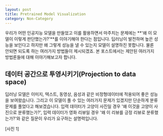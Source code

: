 ```yaml
---
layout: post
title: Pretrained Model Visualization
category: Non-Category
---
```


우리가 어떤 인공지능 모델을 만들었고 이를 활용하면서 마주치는 문제에는 **'왜 이 모델이 이렇게 판단했는가?'**를 이야기해야 한다는 점입니다.
딥러닝이 발전하며 높은 성능을 보인다고 하지만 왜 그렇게 성능을 낼 수 있는지 모델이 설명하진 못합니다.
물론 안되면 되도록 하는 여러가지 방법들이 제시되겠죠.
본 포스트에서는 제안된 여러가지 방법론들에 대해 이야기해보고자 합니다.

## 데이터 공간으로 투영시키기(Projection to data space)

딥러닝 모델은 이미지, 텍스트, 동영상, 음성과 같은 비정형데이터에 적용되어 좋은 성능을 보여왔습니다.
그리고 이 모델이 풀 수 있는 여러가지 문제가 있겠지만 단순하게 분류문제를 풀었다고 해보겠습니다.
입력 데이터가 고양이 사진일 경우 '왜 이것을 고양이 사진으로 분류했는가?', 입력 데이터가 영화 리뷰일 경우 '왜 이 리뷰를 긍정 리뷰로 분류했는가?'와 같은 질문이 우리가 요구하는 설명력입니다. 

[사진 1]
